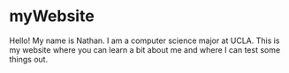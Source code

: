 # myWebsite

Hello! My name is Nathan. I am a computer science major at UCLA.
This is my website where you can learn a bit about me and where I can test some things out.
